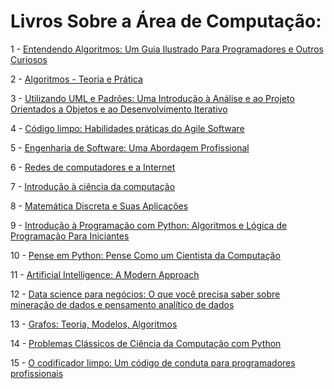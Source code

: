 # Livros Sobre a Área de Computação:

1 - [Entendendo Algoritmos: Um Guia Ilustrado Para Programadores e Outros Curiosos](https://www.amazon.com.br/Algoritmos-Teoria-Pr%C3%A1tica-Thomas-Cormen/dp/8535236996/ref=asc_df_8535236996/?tag=googleshopp00-20&linkCode=df0&hvadid=379707181411&hvpos=&hvnetw=g&hvrand=13813726138626692774&hvpone=&hvptwo=&hvqmt=&hvdev=c&hvdvcmdl=&hvlocint=&hvlocphy=9047717&hvtargid=pla-1002925180312&psc=1)

2 - [Algoritmos - Teoria e Prática](https://www.amazon.com.br/Utilizando-UML-Padr%C3%B5es-Introdu%C3%A7%C3%A3o-Desenvolvimento-ebook/dp/B016V9PZXA)

3 - [Utilizando UML e Padrões: Uma Introdução à Análise e ao Projeto Orientados a Objetos e ao Desenvolvimento Iterativo](https://www.amazon.com.br/Utilizando-UML-Padr%C3%B5es-Introdu%C3%A7%C3%A3o-Desenvolvimento-ebook/dp/B016V9PZXA)

4 - [Código limpo: Habilidades práticas do Agile Software](https://www.amazon.com.br/C%C3%B3digo-limpo-Robert-C-Martin/dp/8576082675)

5 - [Engenharia de Software: Uma Abordagem Profissional](https://www.amazon.com.br/Engenharia-Software-Uma-Abordagem-Profissional/dp/8580555337)

6 - [Redes de computadores e a Internet](https://www.amazon.com.br/Redes-computadores-Internet-James-Kurose/dp/8582605587)

7 - [Introdução à ciência da computação](https://www.amazon.com.br/Introdu%C3%A7%C3%A3o-ci%C3%AAncia-computa%C3%A7%C3%A3o-Ricardo-Fedeli/dp/8522108455)

8 - [Matemática Discreta e Suas Aplicações](https://www.amazon.com.br/Matem%C3%A1tica-Discreta-Aplica%C3%A7%C3%B5es-Kenneth-Rosen/dp/8577260364)

9 - [Introdução à Programação com Python: Algoritmos e Lógica de Programação Para Iniciantes](https://www.amazon.com.br/Introdu%C3%A7%C3%A3o-Programa%C3%A7%C3%A3o-com-Python-Algoritmos/dp/8575227181)

10 - [Pense em Python: Pense Como um Cientista da Computação](https://www.amazon.com.br/Pense-Python-Como-Cientista-Computa%C3%A7%C3%A3o/dp/8575225081/ref=asc_df_8575225081/?tag=googleshopp00-20&linkCode=df0&hvadid=379792215563&hvpos=&hvnetw=g&hvrand=6079631020087353420&hvpone=&hvptwo=&hvqmt=&hvdev=c&hvdvcmdl=&hvlocint=&hvlocphy=9047717&hvtargid=pla-812887615377&psc=1)

11 - [Artificial Intelligence: A Modern Approach](https://www.amazon.com.br/Artificial-Intelligence-Approach-Stuart-Russell/dp/0134610997)

12 - [Data science para negócios: O que você precisa saber sobre mineração de dados e pensamento analítico de dados](https://www.amazon.com.br/Data-Science-para-neg%C3%B3cios-Fawcett/dp/8576089726)

13 - [Grafos: Teoria, Modelos, Algoritmos](https://www.amazon.com.br/Data-Science-para-neg%C3%B3cios-Fawcett/dp/8576089726)

14 - [Problemas Clássicos de Ciência da Computação com Python](https://www.amazon.com.br/Data-Science-para-neg%C3%B3cios-Fawcett/dp/8576089726)

15 - [O codificador limpo: Um código de conduta para programadores profissionais](https://www.amazon.com.br/dp/8576086476/ref=sspa_dk_detail_1?psc=1&pd_rd_i=8576086476&pd_rd_w=MycdE&content-id=amzn1.sym.ee659638-f9d2-4b85-bd9d-168940f9e834&pf_rd_p=ee659638-f9d2-4b85-bd9d-168940f9e834&pf_rd_r=2AP2X3F2SRX5491QHR6K&pd_rd_wg=3wIFb&pd_rd_r=2daae79a-640a-4ec9-975f-c0e845a53314&s=books&sp_csd=d2lkZ2V0TmFtZT1zcF9kZXRhaWw&spLa=ZW5jcnlwdGVkUXVhbGlmaWVyPUEzU08xUEpRMjRWSzJUJmVuY3J5cHRlZElkPUEwMzkwMDczRjNMRjEzTTdFWkxRJmVuY3J5cHRlZEFkSWQ9QTA0MTAyMDAxRENROVJDOVQ1WUM5JndpZGdldE5hbWU9c3BfZGV0YWlsJmFjdGlvbj1jbGlja1JlZGlyZWN0JmRvTm90TG9nQ2xpY2s9dHJ1ZQ==)


